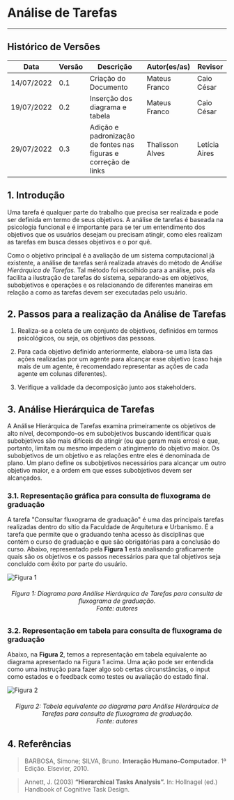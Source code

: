 # Análise de Tarefas
***

## Histórico de Versões

**Data** | **Versão** | **Descrição** | **Autor(es/as)** | **Revisor**|
--- | --- | --- | --- | --- |
14/07/2022 | 0.1 | Criação do Documento | Mateus Franco | Caio César |
19/07/2022 | 0.2 | Inserção dos diagrama e tabela | Mateus Franco | Caio César |
29/07/2022 | 0.3 | Adição e padronização de fontes nas figuras e correção de links | Thalisson Alves | Letícia Aires

## 1. Introdução

Uma tarefa é qualquer parte do trabalho que precisa ser realizada e pode ser definida em termo de seus objetivos. A análise de tarefas é baseada na psicologia funcional e é importante para se ter um entendimento dos objetivos que os usuários desejam ou precisam atingir, como eles realizam as tarefas em busca desses objetivos e o por quê. 

Como o objetivo principal é a avaliação de um sistema computacional já existente, a análise de tarefas será realizada através do método de _Análise Hierárquica de Tarefas_. Tal método foi escolhido para a análise, pois ela facilita a ilustração de tarefas do sistema, separando-as em objetivos, subobjetivos e operações e os relacionando de diferentes maneiras em relação a como as tarefas devem ser executadas pelo usuário.

## 2. Passos para a realização da Análise de Tarefas

1. Realiza-se a coleta de um conjunto de objetivos, definidos em termos psicológicos, ou seja, os objetivos das pessoas.

2. Para cada objetivo definido anteriormente, elabora-se uma lista das ações realizadas por um agente para alcançar esse objetivo (caso haja mais de um agente, é recomendado representar as ações de cada agente em colunas diferentes).

3. Verifique a validade da decomposição junto aos stakeholders.

## 3. Análise Hierárquica de Tarefas

A Análise Hierárquica de Tarefas examina primeiramente os objetivos de alto nível, decompondo-os em subobjetivos buscando identificar quais subobjetivos são mais difíceis de atingir (ou que geram mais erros) e que, portanto, limitam ou mesmo impedem o atingimento do objetivo maior. Os subobjetivos de um objetivo e as relações entre eles é denominada de plano. Um plano define os subobjetivos necessários para alcançar um outro objetivo maior, e a ordem em que esses subobjetivos devem ser alcançados.

### 3.1. Representação gráfica para consulta de fluxograma de graduação

A tarefa "Consultar fluxograma de graduação" é uma das principais tarefas realizadas dentro do sítio da Faculdade de Arquitetura e Urbanismo. É a tarefa que permite que o graduando tenha acesso às disciplinas que contém o curso de graduação e que são obrigatórias para a conclusão do curso.
Abaixo, representado pela **Figura 1** está analisando graficamente quais são os objetivos e os passos necessários para que tal objetivos seja concluído com êxito por parte do usuário.

![Figura 1](../assets/hta-consulta-de-fluxograma.png)
<h6 align = "center"> Figura 1: Diagrama para Análise Hierárquica de Tarefas para consulta de fluxograma de graduação.
<br>Fonte: autores</h6>

### 3.2. Representação em tabela para consulta de fluxograma de graduação

Abaixo, na **Figura 2**, temos a representação em tabela equivalente ao diagrama apresentado na Figura 1 acima.
Uma ação pode ser entendida como uma instrução para fazer algo sob certas circunstâncias, o input como estados e o feedback como testes ou avaliação do estado final.

![Figura 2](../assets/tabela-hta.png)

<h6 align = "center"> Figura 2: Tabela equivalente ao diagrama para Análise Hierárquica de Tarefas para consulta de fluxograma de graduação.<br>Fonte: autores</h6>

## 4. Referências

> BARBOSA, Simone; SILVA, Bruno. **Interação Humano-Computador**. 1ª Edição. Elsevier, 2010.

> Annett, J. (2003) **“Hierarchical Tasks Analysis”.** In: Hollnagel (ed.) Handbook of Cognitive Task Design.


